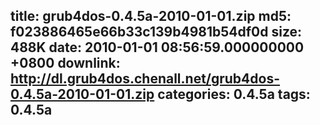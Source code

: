 title: grub4dos-0.4.5a-2010-01-01.zip
md5: f023886465e66b33c139b4981b54df0d
size: 488K
date: 2010-01-01 08:56:59.000000000 +0800
downlink: http://dl.grub4dos.chenall.net/grub4dos-0.4.5a-2010-01-01.zip
categories: 0.4.5a
tags: 0.4.5a
---

